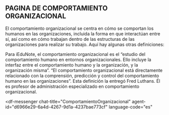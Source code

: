 ## PAGINA DE COMPORTAMIENTO ORGANIZACIONAL
El comportamiento organizacional se centra en cómo se comportan los humanos en las organizaciones, incluida la forma en que interactúan entre sí, así como en cómo trabajan dentro de las estructuras de las organizaciones para realizar su trabajo. Aquí hay algunas otras definiciones:

Para iEduNote, el comportamiento organizacional es el “estudio del comportamiento humano en entornos organizacionales. Ello incluye la interfaz entre el comportamiento humano y la organización, y la organización misma”.
“El comportamiento organizacional está directamente relacionado con la comprensión, predicción y control del comportamiento humano en las organizaciones”. Esta definición la entregó Fred Luthans. Él es profesor de administración especializado en comportamiento organizacional.
<script src="https://www.gstatic.com/dialogflow-console/fast/messenger/bootstrap.js?v=1"></script>
<df-messenger
  chat-title="ComportamientoOrganizacional"
  agent-id="d6966e29-6a4d-4267-9d1a-4237bae773cf"
  language-code="es"
></df-messenger>
